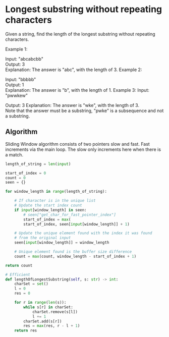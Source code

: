 # Longest substring without repeating characters

Given a string, find the length of the longest substring without repeating characters.

Example 1:

Input: "abcabcbb"  
Output: 3  
Explanation: The answer is "abc", with the length of 3. Example 2:

Input: "bbbbb"  
Output: 1  
Explanation: The answer is "b", with the length of 1. Example 3:
Input: "pwwkew"

Output: 3
Explanation: The answer is "wke", with the length of 3.  
Note that the answer must be a substring, "pwke" is a subsequence
and not a substring.

## Algorithm

Sliding Window algorithm consists of two pointers slow and fast. Fast increments
via the main loop. The slow only increments here when there is a match.

```python
length_of_string = len(input)

start_of_index = 0
count = 0
seen = {}

for window_length in range(length_of_string):

    # If character is in the unique list
    # Update the start index count
    if input[window_length] in seen:
        # seen["get_char_for_fast_pointer_index"]
        start_of_index = max(
        start_of_index, seen[input[window_length]] + 1)

    # Update the unique element found with the index it was found 
    # from the original input 
    seen[input[window_length]] = window_length

    # Unique element found is the buffer size difference 
    count = max(count, window_length - start_of_index + 1)

return count
```

```python
# Efficient
def lengthOfLongestSubstring(self, s: str) -> int:
    charSet = set()
    l = 0
    res = 0

    for r in range(len(s)):
        while s[r] in charSet:
            charSet.remove(s[l])
            l += 1
        charSet.add(s[r])
        res = max(res, r - l + 1)
    return res

```
